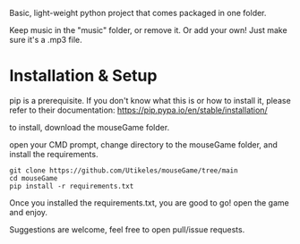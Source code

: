 Basic, light-weight python project that comes packaged in one folder.

Keep music in the "music" folder, or remove it. Or add your own! Just make sure it's a .mp3 file.

# Installation & Setup

pip is a prerequisite. If you don't know what this is or how to install it, please refer to their documentation: https://pip.pypa.io/en/stable/installation/

to install, download the mouseGame folder.

open your CMD prompt, change directory to the mouseGame folder, and install the requirements.

```
git clone https://github.com/Utikeles/mouseGame/tree/main
cd mouseGame
pip install -r requirements.txt
```

Once you installed the requirements.txt, you are good to go! open the game and enjoy.

Suggestions are welcome, feel free to open pull/issue requests.

